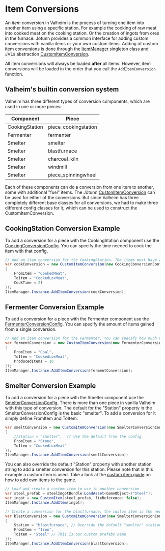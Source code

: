 ﻿# Item Conversions

An _item conversion_ in Valheim is the process of turning one item into another item using a specific station. For example the cooking of raw meat into cooked meat on the cooking station. Or the creation of ingots from ores in the furnace. Jötunn provides a common interface for adding custom conversions with vanilla items or your own custom items. Adding of custom item conversions is done through the [ItemManager](xref:Jotunn.Managers.ItemManager) singleton class and JVLs abstraction [CustomItemConversion](xref:Jotunn.Entities.CustomItemConversion).

All item conversions will always be loaded **after** all items. However, item conversions will be loaded in the order that you call the `AddItemConversion` function.

## Valheim's builtin conversion system

Valheim has three different types of conversion components, which are used in one or more pieces:

Component|Piece
----|----
CookingStation|piece_cookingstation
Fermenter|fermenter
Smelter|smelter
Smelter|blastfurnace
Smelter|charcoal_kiln
Smelter|windmill
Smelter|piece_spinningwheel

Each of these components can do a conversion from one item to another, some with additional "fuel" items. The Jötunn [CustomItemConversion](xref:Jotunn.Entities.CustomItemConversion) can be used for either of the conversions. But since Valheim has three completely different base classes for all conversions, we had to make three different config classes for it, which can be used to construct the CustomItemConversion.

## CookingStation Conversion Example

To add a conversion for a piece with the CookingStation component use the [CookingConversionConfig](xref:Jotunn.Configs.CookingConversionConfig). You can specify the time needed to cook the item with that config.

```cs
// Add an item conversion for the CookingStation. The items must have an "attach" child GameObject to display it on the station.
var cookConversion = new CustomItemConversion(new CookingConversionConfig
{
    FromItem = "CookedMeat",
    ToItem = "CookedLoxMeat",
    CookTime = 2f
});
ItemManager.Instance.AddItemConversion(cookConversion);
```

## Fermenter Conversion Example

To add a conversion for a piece with the Fermenter component use the [FermenterConversionConfig](xref:Jotunn.Configs.FermenterConversionConfig). You can specify the amount of items gained from a single conversion.

```cs
// Add an item conversion for the Fermenter. You can specify how much new items the conversion yields.
var fermentConversion = new CustomItemConversion(new FermenterConversionConfig
{
    FromItem = "Coal",
    ToItem = "CookedLoxMeat",
    ProducedItems = 10
});
ItemManager.Instance.AddItemConversion(fermentConversion);
```

## Smelter Conversion Example

To add a conversion for a piece with the Smelter component use the [SmelterConversionConfig](xref:Jotunn.Configs.SmelterConversionConfig). There is more than one piece in vanilla Valheim with this type of conversion. The default for the "Station" property in the SmelterConversionConfig is the basic "smelter". To add a conversion for it simply define FromItem and ToItem.

```cs
var smeltConversion = new CustomItemConversion(new SmelterConversionConfig
{
    //Station = "smelter",  // Use the default from the config
    FromItem = "Stone",
    ToItem = "CookedLoxMeat"
});
ItemManager.Instance.AddItemConversion(smeltConversion);
```

You can also override the default "Station" property with another station string to add a smelter conversion for this station. Please note that in this example a custom item is used. Take a look at the [custom item guide](items.md) on how to add own items to the game.

```cs
// Load and create a custom item to use in another conversion
var steel_prefab = steelIngotBundle.LoadAsset<GameObject>("Steel");
var ingot = new CustomItem(steel_prefab, fixReference: false);
ItemManager.Instance.AddItem(ingot);

// Create a conversion for the blastfurnace, the custom item is the new outcome
var blastConversion = new CustomItemConversion(new SmelterConversionConfig
{
    Station = "blastfurnace", // Override the default "smelter" station
    FromItem = "Iron",
    ToItem = "Steel" // This is our custom prefabs name
});
ItemManager.Instance.AddItemConversion(blastConversion);
```